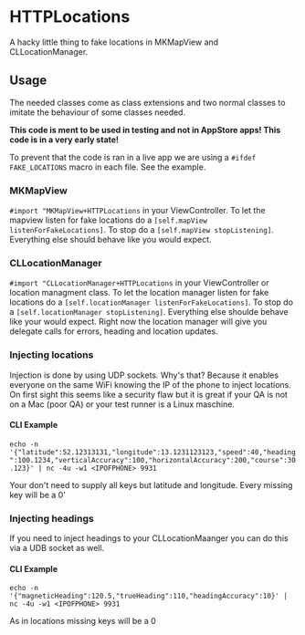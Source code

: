 # HTTPLocations #

A hacky little thing to fake locations in MKMapView and CLLocationManager. 

## Usage ##

The needed classes come as class extensions and two normal classes to imitate the behaviour of some classes needed.

**This code is ment to be used in testing and not in AppStore apps! This code is in a very early state!** 

To prevent that the code is ran in a live app we are using a `#ifdef FAKE_LOCATIONS` macro in each file. See the example.

### MKMapView ###

`#import "MKMapView+HTTPLocations` in your ViewController. To let the mapview listen for fake locations do a `[self.mapView listenForFakeLocations]`. To stop do a `[self.mapView stopListening]`. Everything else should behave like you would expect.

### CLLocationManager ###

`#import "CLLocationManager+HTTPLocations` in your ViewController or location managment class. To let the location manager listen for fake locations do a `[self.locationManager listenForFakeLocations]`. To stop do a `[self.locationManager stopListening]`. Everything else shoulde behave like your would expect. Right now the location manager will give you delegate calls for errors, heading and location updates.

### Injecting locations ###

Injection is done by using UDP sockets. Why's that? Because it enables everyone on the same WiFi knowing the IP of the phone to inject locations. On first sight this seems like a security flaw but it is great if your QA is not on a Mac (poor QA) or your test runner is a Linux maschine.

#### CLI Example ####

`echo -n '{"latitude":52.12313131,"longitude":13.1231123123,"speed":40,"heading":100.1234,"verticalAccuracy":100,"horizontalAccuracy":200,"course":30.123}' | nc -4u -w1 <IPOFPHONE> 9931`

Your don't need to supply all keys but latitude and longitude. Every missing key will be a 0'

### Injecting headings ###

If you need to inject headings to your CLLocationMaanger you can do this via a UDB socket as well. 

#### CLI Example ####

`echo -n '{"magneticHeading":120.5,"trueHeading":110,"headingAccuracy":10}' | nc -4u -w1 <IPOFPHONE> 9931`

As in locations missing keys will be a 0